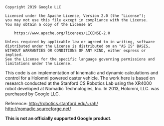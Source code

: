 
    Copyright 2019 Google LLC

    Licensed under the Apache License, Version 2.0 (the "License");
    you may not use this file except in compliance with the License.
    You may obtain a copy of the License at

        https://www.apache.org/licenses/LICENSE-2.0

    Unless required by applicable law or agreed to in writing, software
    distributed under the License is distributed on an "AS IS" BASIS,
    WITHOUT WARRANTIES OR CONDITIONS OF ANY KIND, either express or implied.
    See the License for the specific language governing permissions and
    limitations under the License.


This code is an implementation of kinematic and dynamic calculations and control
for a Holomni powered caster vehicle. The work here is based on research
conducted at the Stanford CS Robotics Lab using the XR4000 robot developed at
Nomadic Technologies, Inc. In 2013, Holomni, LLC. was purchased by Google LLC.

Reference:
http://robotics.stanford.edu/~rah/
http://nomadic.sourceforge.net/

**This is not an officially supported Google product.**
